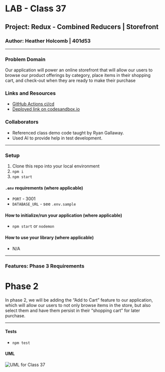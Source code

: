 # LAB - Class 37

## Project: Redux - Combined Reducers | Storefront

### Author: Heather Holcomb | 401d53

***

### Problem Domain

Our application will power an online storefront that will allow our users to browse our product offerings by category, place items in their shopping cart, and check-out when they are ready to make their purchase

### Links and Resources

- [GitHub Actions ci/cd](https://github.com/holcombheather/storefront/actions)
- [Deployed link on codesandbox.io]()

### Collaborators

- Referenced class demo code taught by Ryan Gallaway.
- Used AI to provide help in test development. 

***

### Setup

1. Clone this repo into your local environment
2. `npm i`
3. `npm start`

#### `.env` requirements (where applicable)

- `PORT` - 3001
- `DATABASE_URL` - see `.env.sample`

#### How to initialize/run your application (where applicable)

- `npm start` or `nodemon`

#### How to use your library (where applicable)

- N/A

***

### Features: Phase 3 Requirements

# Phase 2

In phase 2, we will be adding the “Add to Cart” feature to our application, which will allow our users to not only browse items in the store, but also select them and have them persist in their “shopping cart” for later purchase.


---

#### Tests

- `npm test`

#### UML

![UML for Class 37](./assets/UML_class37.png)
